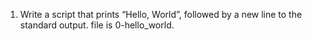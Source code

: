  1. Write a script that prints “Hello, World”, followed by a new line to the standard output. file is 0-hello_world.
